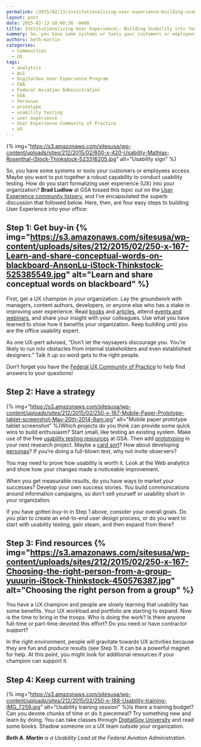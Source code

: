 ```yaml
---
permalink: /2015/02/13/institutionalizing-user-experience-building-usability-into-your-organization/
layout: post
date: 2015-02-13 10:00:30 -0400
title: Institutionalizing User Experience\: Building Usability into Your Organization
summary: So, you have some systems or tools your customers or employees access. Maybe you want to put together a robust capability to conduct usability testing. How do you start formalizing user experience (UX) into your organization? Brad Ludlow at GSA tossed this topic out on the User Experience&nbsp;community listserv, and I&amp;#8217;ve encapsulated the superb&nbsp;discussion that
authors: beth-martin
categories:
  - Communities
  - UX
tags:
  - analytics
  - AoI
  - DigitalGov User Experience Program
  - FAA
  - Federal Aviation Administration
  - GSA
  - Personas
  - prototype
  - usability testing
  - user experience
  - User Experience Community of Practice
  - UX
---
```


{% img="https://s3.amazonaws.com/sitesusa/wp-content/uploads/sites/212/2015/02/600-x-420-Usability-Mathias-Rosenthal-iStock-Thinkstock-523316205.jpg" alt="Usability sign" %} 

So, you have some systems or tools your customers or employees access. Maybe you want to put together a robust capability to conduct usability testing. How do you start formalizing user experience (UX) into your organization? **Brad Ludlow** at GSA tossed this topic out on the [User Experience community listserv](https://www.WHATEVER/communities/federal-user-experience-community-of-practice/), and I&#8217;ve encapsulated the superb discussion that followed below. Here, then, are four easy steps to building User Experience into your office:

## Step 1: Get buy-in {% img="https://s3.amazonaws.com/sitesusa/wp-content/uploads/sites/212/2015/02/250-x-167-Learn-and-share-conceptual-words-on-blackboard-AnsonLu-iStock-Thinkstock-525385549.jpg" alt="Learn and share conceptual words on blackboard" %} 

First, get a UX champion in your organization. Lay the groundwork with managers, content authors, developers, or anyone else who has a stake in improving user experience. Read [books](http://uxmastery.com/resources/books/) and [articles](https://www.WHATEVER/category/ux/), attend [events and webinars](https://www.WHATEVER/events/), and share your insight with your colleagues. Use what you have learned to show how it benefits your organization. Keep building until you are the office usability expert.

As one UX-pert advised, &#8220;Don’t let the naysayers discourage you. You’re likely to run into obstacles from internal stakeholders and even established designers.&#8221; Talk it up so word gets to the right people.

Don’t forget you have the [Federal UX Community of Practice](https://www.WHATEVER/communities/federal-user-experience-community-of-practice/) to help find answers to your questions!

## Step 2: Have a strategy

{% img="https://s3.amazonaws.com/sitesusa/wp-content/uploads/sites/212/2015/02/250-x-167-Mobile-Paper-Prototype-tablet-screenshot-May-20th-2014-8am.jpg" alt="Mobile paper prototype tablet screenshot" %}Which projects do you think can provide some quick wins to build enthusiasm? Start small, like testing an existing system. Make use of the free [usability testing resources](https://www.WHATEVER/resources/digitalgov-user-experience-program/) at GSA. Then add [prototyping](https://www.WHATEVER/2014/08/08/design-sketching-the-easiest-prototype-method-ever/) in your next research project. Maybe a [card sort](http://www.usability.gov/how-to-and-tools/methods/card-sorting.html)? How about developing [personas](https://www.WHATEVER/2015/01/09/personas-101/)? If you’re doing a full-blown test, why not invite observers?

You may need to prove how usability is worth it. Look at the Web analytics and show how your changes made a noticeable improvement.

When you get measurable results, do you have ways to market your successes? Develop your own success stories. You build communications around information campaigns, so don’t sell yourself or usability short in your organization.

If you have gotten buy-in in Step 1 above, consider your overall goals. Do you plan to create an end-to-end user design process, or do you want to start with usability testing, gain steam, and then expand from there?

## Step 3: Find resources {% img="https://s3.amazonaws.com/sitesusa/wp-content/uploads/sites/212/2015/02/250-x-167-Choosing-the-right-person-from-a-group-yuuurin-iStock-Thinkstock-450576387.jpg" alt="Choosing the right person from a group" %} 

You have a UX champion and people are slowly learning that usability has some benefits. Your UX workload and portfolio are starting to expand. Now is the time to bring in the troops. Who is doing the work? Is there anyone full-time or part-time devoted this effort? Do you need or have contractor support?

In the right environment, people will gravitate towards UX activities because they are fun and produce results (see Step 1). It can be a powerful magnet for help. At this point, you might look for additional resources if your champion can support it.

## Step 4: Keep current with training

{% img="https://s3.amazonaws.com/sitesusa/wp-content/uploads/sites/212/2015/02/250-x-188-Usability-training-IMG_7259.jpg" alt="Usability training session" %}Is there a training budget? Can you devote chunks of time or do it piecemeal? Try something new and learn by doing. You can take classes through [DigitalGov University](https://www.WHATEVER/digitalgov-university/) and read some books. Shadow someone on a UX team outside your organization.

_**Beth A. Martin** is a Usability Lead at the Federal Aviation Administration._
